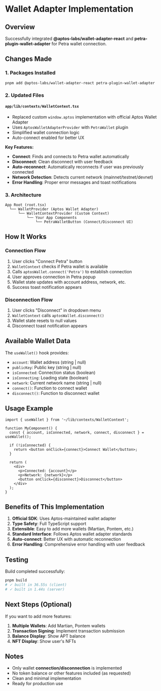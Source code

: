 # Wallet Adapter Implementation

## Overview
Successfully integrated **@aptos-labs/wallet-adapter-react** and **petra-plugin-wallet-adapter** for Petra wallet connection.

## Changes Made

### 1. Packages Installed
```bash
pnpm add @aptos-labs/wallet-adapter-react petra-plugin-wallet-adapter
```

### 2. Updated Files

#### `app/lib/contexts/WalletContext.tsx`
- Replaced custom `window.aptos` implementation with official Aptos Wallet Adapter
- Uses `AptosWalletAdapterProvider` with `PetraWallet` plugin
- Simplified wallet connection logic
- Auto-connect enabled for better UX

**Key Features:**
- **Connect**: Finds and connects to Petra wallet automatically
- **Disconnect**: Clean disconnect with user feedback
- **Auto-reconnect**: Automatically reconnects if user was previously connected
- **Network Detection**: Detects current network (mainnet/testnet/devnet)
- **Error Handling**: Proper error messages and toast notifications

### 3. Architecture

```
App Root (root.tsx)
  └── WalletProvider (Aptos Wallet Adapter)
      └── WalletContextProvider (Custom Context)
          └── Your App Components
              └── PetraWalletButton (Connect/Disconnect UI)
```

## How It Works

### Connection Flow
1. User clicks "Connect Petra" button
2. `WalletContext` checks if Petra wallet is available
3. Calls `aptosWallet.connect('Petra')` to establish connection
4. User approves connection in Petra popup
5. Wallet state updates with account address, network, etc.
6. Success toast notification appears

### Disconnection Flow
1. User clicks "Disconnect" in dropdown menu
2. `WalletContext` calls `aptosWallet.disconnect()`
3. Wallet state resets to null values
4. Disconnect toast notification appears

## Available Wallet Data

The `useWallet()` hook provides:
- `account`: Wallet address (string | null)
- `publicKey`: Public key (string | null)
- `isConnected`: Connection status (boolean)
- `isConnecting`: Loading state (boolean)
- `network`: Current network name (string | null)
- `connect()`: Function to connect wallet
- `disconnect()`: Function to disconnect wallet

## Usage Example

```tsx
import { useWallet } from '~/lib/contexts/WalletContext';

function MyComponent() {
  const { account, isConnected, network, connect, disconnect } = useWallet();

  if (!isConnected) {
    return <button onClick={connect}>Connect Wallet</button>;
  }

  return (
    <div>
      <p>Connected: {account}</p>
      <p>Network: {network}</p>
      <button onClick={disconnect}>Disconnect</button>
    </div>
  );
}
```

## Benefits of This Implementation

1. **Official SDK**: Uses Aptos-maintained wallet adapter
2. **Type Safety**: Full TypeScript support
3. **Extensible**: Easy to add more wallets (Martian, Pontem, etc.)
4. **Standard Interface**: Follows Aptos wallet adapter standards
5. **Auto-connect**: Better UX with automatic reconnection
6. **Error Handling**: Comprehensive error handling with user feedback

## Testing

Build completed successfully:
```bash
pnpm build
# ✓ built in 36.55s (client)
# ✓ built in 1.44s (server)
```

## Next Steps (Optional)

If you want to add more features:
1. **Multiple Wallets**: Add Martian, Pontem wallets
2. **Transaction Signing**: Implement transaction submission
3. **Balance Display**: Show APT balance
4. **NFT Display**: Show user's NFTs

## Notes

- Only wallet **connection/disconnection** is implemented
- No token balance or other features included (as requested)
- Clean and minimal implementation
- Ready for production use
